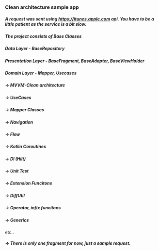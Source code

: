 ### Clean architecture sample app 

##### A request was sent using https://itunes.apple.com api. You have to be a little patient as the service is a bit slow.

##### The project consists of Base Classes

##### Data Layer - BaseRepository
##### Presentation Layer - BaseFragment, BaseAdapter, BaseViewHolder  
##### Domain Layer - Mapper, Usecases
                  
##### -> MVVM-Clean architecture
##### -> UseCases
##### -> Mapper Classes
##### -> Navigation
##### -> Flow
##### -> Kotlin Coroutines
##### -> DI (Hilt)
##### -> Unit Test
##### -> Extension Funcitons
##### -> DiffUtil
##### -> Operator, infix funcitons
##### -> Generics
etc..


##### -> There is only one fragment for now, just a sample request.

